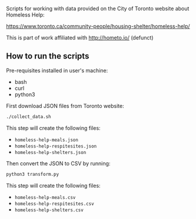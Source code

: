Scripts for working with data provided on the City of Toronto website about Homeless Help:

https://www.toronto.ca/community-people/housing-shelter/homeless-help/

This is part of work affiliated with http://hometo.io/ (defunct)

## How to run the scripts

Pre-requisites installed in user's machine:
- bash
- curl
- python3

First download JSON files from Toronto website:

```bash
./collect_data.sh
```

This step will create the following files:
- `homeless-help-meals.json`
- `homeless-help-respitesites.json`
- `homeless-help-shelters.json`

Then convert the JSON to CSV by running:

```bash
python3 transform.py
```

This step will create the following files:
- `homeless-help-meals.csv`
- `homeless-help-respitesites.csv`
- `homeless-help-shelters.csv`
